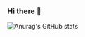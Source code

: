 ### Hi there 👋
![Anurag's GitHub stats](https://github-readme-stats.vercel.app/api?username=jiwon000512&show_icons=true&theme=radical)
<!--
**jiwon000512/jiwon000512** is a ✨ _special_ ✨ repository because its `README.md` (this file) appears on your GitHub profile.

Here are some ideas to get you started:

- 🔭 I’m currently working on ...
- 🌱 I’m currently learning ...
- 👯 I’m looking to collaborate on ...
- 🤔 I’m looking for help with ...
- 💬 Ask me about ...
- 📫 How to reach me: ...
- 😄 Pronouns: ...
- ⚡ Fun fact: ...
-->
